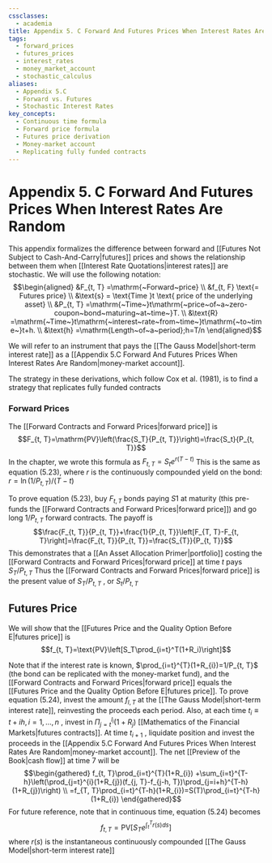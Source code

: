 ```yaml
---
cssclasses:
  - academia
title: Appendix 5. C Forward And Futures Prices When Interest Rates Are Random
tags:
  - forward_prices
  - futures_prices
  - interest_rates
  - money_market_account
  - stochastic_calculus
aliases:
  - Appendix 5.C
  - Forward vs. Futures
  - Stochastic Interest Rates
key_concepts:
  - Continuous time formula
  - Forward price formula
  - Futures price derivation
  - Money-market account
  - Replicating fully funded contracts
---
```


# Appendix 5. C Forward And Futures Prices When Interest Rates Are Random

This appendix formalizes the difference between forward and [[Futures Not Subject to Cash-And-Carry|futures]] prices and shows the relationship between them when [[Interest Rate Quotations|interest rates]] are stochastic. We will use the following notation:
$$\begin{aligned}
&F_{t,   T} =\mathrm{~Forward~price} \\
&f_{t,   F} \text{= Futures price} \\
&\text{s} = \text{Time }t \text{ price of the underlying asset} \\
&P_{t,   T} =\mathrm{~Time~}t\mathrm{~price~of~a~zero-coupon~bond~maturing~at~time~}T. \\
&\text{R} =\mathrm{~Time~}t\mathrm{~interest~rate~from~time~}t\mathrm{~to~time~}t+h. \\
&\text{h} =\mathrm{Length~of~a~period};h=T/n 
\end{aligned}$$

We will refer to an instrument that pays the [[The Gauss Model|short-term interest rate]] as a [[Appendix 5.C Forward And Futures Prices When Interest Rates Are Random|money-market account]].

The strategy in these derivations,   which follow Cox et al. (1981),   is to find a strategy that replicates fully funded contracts

### Forward Prices

The [[Forward Contracts and Forward Prices|forward price]] is$$F_{t,   T}=\mathrm{PV}\left(\frac{S_T}{P_{t,   T}}\right)=\frac{S_t}{P_{t,   T}}$$
In the chapter,     we wrote this formula as $F_{t,   T}=S_{t}e^{r(T-t)}$ This is the same as equation (5.23),     where $r$ is the continuously compounded yield on the bond: $r=\ln(1/P_{t,   T})/(T-t)$

To prove equation (5.23),     buy $F_{t,   T}$ bonds paying $S1$ at maturity (this pre-funds the [[Forward Contracts and Forward Prices|forward price]]) and go long $1/P_{t,   T}$ forward contracts. The payoff is$$\frac{F_{t,   T}}{P_{t,   T}}+\frac{1}{P_{t,   T}}\left[F_{T,   T}-F_{t,   T}\right]=\frac{F_{t,   T}}{P_{t,   T}}=\frac{S_{T}}{P_{t,   T}}$$
This demonstrates that a [[An Asset Allocation Primer|portfolio]] costing the [[Forward Contracts and Forward Prices|forward price]] at time $t$ pays $S_{T}/P_{t,   T}$ Thus the [[Forward Contracts and Forward Prices|forward price]] is the present value of $S_{T}/P_{t,   T}$ ,   or $S_{t}/P_{t,   T}$

## Futures Price

We will show that the [[Futures Price and the Quality Option Before E|futures price]] is
$$f_{t,   T}=\text{PV}\left[S_T\prod_{i=t}^T(1+R_i)\right]$$

Note that if the interest rate is known,   $\prod_{i=t}^{T}(1+R_{i})=1/P_{t,   T}$ (the bond can be replicated with the money-market fund),   and the [[Forward Contracts and Forward Prices|forward price]] equals the [[Futures Price and the Quality Option Before E|futures price]]. To prove equation (5.24),   invest the amount $f_{l,   T}$ at the [[The Gauss Model|short-term interest rate]],   reinvesting the proceeds each period. Also,   at each time $t_{i} \equiv t+ih,   i=1,   \ldots,   n$ ,   invest in $\Pi_{j=t}^{l_{i}}(1+R_{j})$ [[Mathematics of the Financial Markets|futures contracts]]. At time $t_{i+1}$ ,   liquidate position and invest the proceeds in the [[Appendix 5.C Forward And Futures Prices When Interest Rates Are Random|money-market account]]. The net [[Preview of the Book|cash flow]] at time 7 will be$$\begin{gathered}
f_{t,   T}\prod_{i=t}^{T}(1+R_{i}) +\sum_{i=t}^{T-h}\left(\prod_{j=t}^{i}(1+R_{j})(f_{j,   T}-f_{j-h,   T})\prod_{j=i+h}^{T-h}(1+R_{j})\right) \\
=f_{T,   T}\prod_{i=t}^{T-h}(1+R_{i})=S(T)\prod_{i=t}^{T-h}(1+R_{i}) 
\end{gathered}$$
For future reference,   note that in continuous time,   equation (5.24) becomes$$f_{t,   T}=\mathrm{PV}\left[S_Te^{\int_t^Tr(s)ds}\right]$$
where $r(s)$ is the instantaneous continuously compounded [[The Gauss Model|short-term interest rate]]